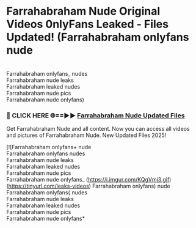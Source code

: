 # Farrahabraham Nude Original Videos 0nlyFans Leaked - Files Updated! (Farrahabraham onlyfans nude<br>
<br>
Farrahabraham onlyfans_ nudes<br>
Farrahabraham nude leaks<br>
Farrahabraham leaked nudes<br>
Farrahabraham nude pics<br>
Farrahabraham nude onlyfans)

<h3>🔴 CLICK HERE 🌐==►► <a href="https://tinyurl.com/leaks-videos" rel="nofollow">Farrahabraham Nude Updated Files</a></h3>

Get Farrahabraham Nude and all content. Now you can access all videos and pictures of Farrahabraham Nude. New Updated Files 2025!

[![Farrahabraham onlyfans+ nude<br>
Farrahabraham onlyfans nudes<br>
Farrahabraham nude leaks<br>
Farrahabraham leaked nudes<br>
Farrahabraham nude pics<br>
Farrahabraham nude onlyfans_
(https://i.imgur.com/KQgVmj3.gif)(https://tinyurl.com/leaks-videos)
Farrahabraham onlyfans) nude<br>
Farrahabraham onlyfans{ nudes<br>
Farrahabraham nude leaks<br>
Farrahabraham leaked nudes<br>
Farrahabraham nude pics<br>
Farrahabraham nude onlyfans*
